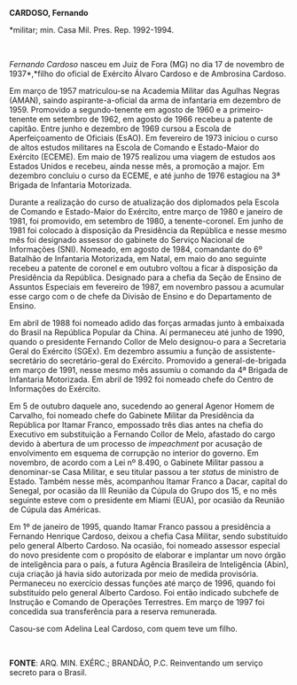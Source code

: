 **CARDOSO, Fernando**

\*militar; min. Casa Mil. Pres. Rep. 1992-1994.

 

*Fernando Cardoso* nasceu em Juiz de Fora (MG) no dia 17 de novembro de
1937*,*filho do oficial de Exército Álvaro Cardoso e de Ambrosina
Cardoso.

Em março de 1957 matriculou-se na Academia Militar das Agulhas Negras
(AMAN), saindo aspirante-a-oficial da arma de infantaria em dezembro de
1959. Promovido a segundo-tenente em agosto de 1960 e a primeiro-tenente
em setembro de 1962, em agosto de 1966 recebeu a patente de capitão.
Entre junho e dezembro de 1969 cursou a Escola de Aperfeiçoamento de
Oficiais (EsAO). Em fevereiro de 1973 iniciou o curso de altos estudos
militares na Escola de Comando e Estado-Maior do Exército (ECEME). Em
maio de 1975 realizou uma viagem de estudos aos Estados Unidos e
recebeu, ainda nesse mês, a promoção a major. Em dezembro concluiu o
curso da ECEME, e até junho de 1976 estagiou na 3ª Brigada de Infantaria
Motorizada.

Durante a realização do curso de atualização dos diplomados pela Escola
de Comando e Estado-Maior do Exército, entre março de 1980 e janeiro de
1981, foi promovido, em setembro de 1980, a tenente-coronel. Em junho de
1981 foi colocado à disposição da Presidência da República e nesse mesmo
mês foi designado assessor do gabinete do Serviço Nacional de
Informações (SNI). Nomeado, em agosto de 1984, comandante do 6º Batalhão
de Infantaria Motorizada, em Natal, em maio do ano seguinte recebeu a
patente de coronel e em outubro voltou a ficar à disposição da
Presidência da República. Designado para a chefia da Seção de Ensino de
Assuntos Especiais em fevereiro de 1987, em novembro passou a acumular
esse cargo com o de chefe da Divisão de Ensino e do Departamento de
Ensino.

Em abril de 1988 foi nomeado adido das forças armadas junto à embaixada
do Brasil na República Popular da China. Aí permaneceu até junho de
1990, quando o presidente Fernando Collor de Melo designou-o para a
Secretaria Geral do Exército (SGEx). Em dezembro assumiu a função de
assistente-secretário do secretário-geral do Exército. Promovido a
general-de-brigada em março de 1991, nesse mesmo mês assumiu o comando
da 4ª Brigada de Infantaria Motorizada. Em abril de 1992 foi nomeado
chefe do Centro de Informações do Exército.

Em 5 de outubro daquele ano, sucedendo ao general Agenor Homem de
Carvalho, foi nomeado chefe do Gabinete Militar da Presidência da
República por Itamar Franco, empossado três dias antes na chefia do
Executivo em substituição a Fernando Collor de Melo, afastado do cargo
devido à abertura de um processo de *impeachment* por acusação de
envolvimento em esquema de corrupção no interior do governo. Em
novembro, de acordo com a Lei nº 8.490, o Gabinete Militar passou a
denominar-se Casa Militar, e seu titular passou a ter *status* de
ministro de Estado. Também nesse mês, acompanhou Itamar Franco a Dacar,
capital do Senegal, por ocasião da III Reunião da Cúpula do Grupo dos
15, e no mês seguinte esteve com o presidente em Miami (EUA), por
ocasião da Reunião de Cúpula das Américas.

Em 1º de janeiro de 1995, quando Itamar Franco passou a presidência a
Fernando Henrique Cardoso, deixou a chefia Casa Militar, sendo
substituído pelo general Alberto Cardoso. Na ocasião, foi nomeado
assessor especial do novo presidente com o propósito de elaborar e
implantar um novo órgão de inteligência para o país, a futura Agência
Brasileira de Inteligência (Abin), cuja criação já havia sido autorizada
por meio de medida provisória. Permaneceu no exercício dessas funções
até março de 1996, quando foi substituído pelo general Alberto Cardoso.
Foi então indicado subchefe de Instrução e Comando de Operações
Terrestres. Em março de 1997 foi concedida sua transferência para a
reserva remunerada.

Casou-se com Adelina Leal Cardoso, com quem teve um filho.

 

**FONTE**: ARQ. MIN. EXÉRC.; BRANDÃO, P.C. Reinventando um serviço
secreto para o Brasil.
